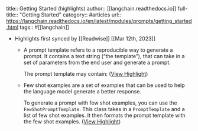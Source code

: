 title:: Getting Started (highlights)
author:: [[langchain.readthedocs.io]]
full-title:: "Getting Started"
category:: #articles
url:: https://langchain.readthedocs.io/en/latest/modules/prompts/getting_started.html
tags:: #[[langchain]]

- Highlights first synced by [[Readwise]] [[Mar 12th, 2023]]
	- A prompt template refers to a reproducible way to generate a prompt. It contains a text string (“the template”), that can take in a set of parameters from the end user and generate a prompt.
	  
	  The prompt template may contain: ([View Highlight](https://read.readwise.io/read/01gva1v86jys5br0b23jbtj2zb))
	- Few shot examples are a set of examples that can be used to help the language model generate a better response.
	  
	  To generate a prompt with few shot examples, you can use the `FewShotPromptTemplate`. This class takes in a `PromptTemplate` and a list of few shot examples. It then formats the prompt template with the few shot examples. ([View Highlight](https://read.readwise.io/read/01gva1v25ex9t9dqp0rgkxw29p))